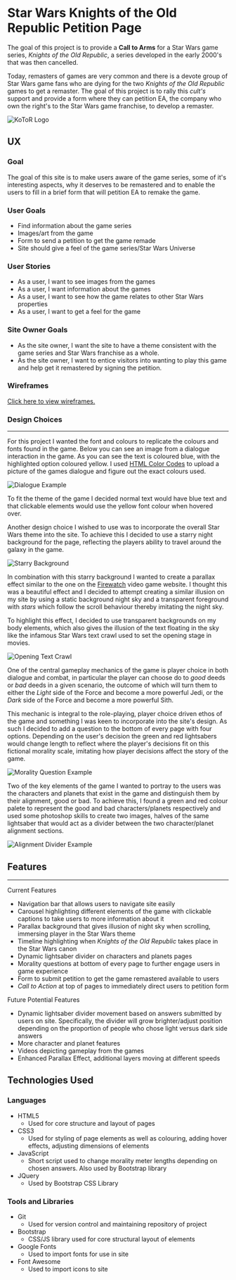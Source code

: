 # Star Wars Knights of the Old Republic Petition Page

The goal of this project is to provide a __Call to Arms__ for a Star Wars game series, _Knights of the Old Republic_, a series developed in the early 2000's that was then cancelled.

Today, remasters of games are very common and there is a devote group of Star Wars game fans who are dying for the two _Knights of the Old Republic_ games to get a remaster. The goal of this project is to rally this _cult's_ support and provide a form where they can petition EA, the company who own the right's to the Star Wars game franchise, to develop a remaster.

![KoToR Logo](/images/kotor-logo.png)

## UX

### Goal

The goal of this site is to make users aware of the game series, some of it's interesting aspects, why it deserves to be remastered and to enable the users to fill in a brief form that will petition EA to remake the game.

### User Goals

- Find information about the game series
- Images/art from the game
- Form to send a petition to get the game remade
- Site should give a feel of the game series/Star Wars Universe


### User Stories

- As a user, I want to see images from the games
- As a user, I want information about the games
- As a user, I want to see how the game relates to other Star Wars properties
- As a user, I want to get a feel for the game


### Site Owner Goals

- As the site owner, I want the site to have a theme consistent with the game series and Star Wars franchise as a whole.
- As the site owner, I want to entice visitors into wanting to play this game and help get it remastered by signing the petition.

### Wireframes

[Click here to view wireframes.](/wireframes/kotor_site_wireframes.pdf)

### Design Choices
---

For this project I wanted the font and colours to replicate the colours and fonts found in the game. Below you can see an image from a dialogue interaction in the game. As you can see the text is coloured blue, with the highlighted option coloured yellow. I used [HTML Color Codes](https://html-color-codes.info/colors-from-image/) to upload a picture of the games dialogue and figure out the exact colours used.

![Dialogue Example](/images/dialogue-example.jpg)

To fit the theme of the game I decided normal text would have blue text and that clickable elements would use the yellow font colour when hovered over.

Another design choice I wished to use was to incorporate the overall Star Wars theme into the site. To achieve this I decided to use a starry night background for the page, reflecting the players ability to travel around the galaxy in the game.

![Starry Background](/images/starry-background.jpg)

In combination with this starry background I wanted to create a parallax effect similar to the one on the [Firewatch](https://www.firewatchgame.com/) video game website. I thought this was a beautiful effect and I decided to attempt creating a similar illusion on my site by using a static background night sky and a transparent foreground with *stars* which follow the scroll behaviour thereby imitating the night sky.

To highlight this effect, I decided to use transparent backgrounds on my body elements, which also gives the illusion of the text floating in the sky like the infamous Star Wars text crawl used to set the opening stage in movies.

![Opening Text Crawl](/images/text-crawl.jpg)

One of the central gameplay mechanics of the game is player choice in both dialogue and combat, in particular the player can choose do to *good* deeds or *bad* deeds in a given scenario, the outcome of which will turn them to either the *Light* side of the Force and become a more powerful Jedi, or the *Dark* side of the Force and become a more powerful Sith.

This mechanic is integral to the role-playing, player choice driven ethos of the game and something I was keen to incorporate into the site's design. As such I decided to add a question to the bottom of every page with four options. Depending on the user's decision the green and red lightsabers would change length to reflect where the player's decisions fit on this fictional morality scale, imitating how player decisions affect the story of the game.

![Morality Question Example](/images/question-example.png)

Two of the key elements of the game I wanted to portray to the users was the characters and planets that exist in the game and distinguish them by their alignment, good or bad. To achieve this, I found a green and red colour palete to represent the good and bad characters/planets respectively and used some photoshop skills to create two images, halves of the same lightsaber that would act as a divider between the two character/planet alignment sections.

![Alignment Divider Example](/images/alignment-example.png)


## Features
---

Current Features

* Navigation bar that allows users to navigate site easily
* Carousel highlighting different elements of the game with clickable captions to take users to more information about it
* Parallax background that gives illusion of night sky when scrolling, immersing player in the Star Wars theme
* Timeline highlighting when *Knights of the Old Republic* takes place in the Star Wars canon
* Dynamic lightsaber divider on characters and planets pages
* Morality questions at bottom of every page to further engage users in game experience
* Form to submit petition to get the game remastered available to users
* *Call to Action* at top of pages to immediately direct users to petition form

Future Potential Features

* Dynamic lightsaber divider movement based on answers submitted by users on site. Specifically, the divider will grow brighter/adjust position depending on the proportion of people who chose light versus dark side answers
* More character and planet features
* Videos depicting gameplay from the games
* Enhanced Parallax Effect, additional layers moving at different speeds


## Technologies Used

### Languages

* HTML5
  * Used for core structure and layout of pages
* CSS3
  * Used for styling of page elements as well as colouring, adding hover effects, adjusting dimensions of elements
* JavaScript
  * Short script used to change morality meter lengths depending on chosen answers. Also used by Bootstrap library
* JQuery
  * Used by Bootstrap CSS Library

### Tools and Libraries

* Git
  * Used for version control and maintaining repository of project
* Bootstrap
  * CSS/JS library used for core structural layout of elements
* Google Fonts
  * Used to import fonts for use in site
* Font Awesome
  * Used to import icons to site
